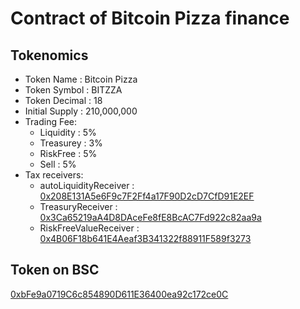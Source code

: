 # Contract of Bitcoin Pizza finance

## Tokenomics
+ Token Name : Bitcoin Pizza
+ Token Symbol : BITZZA
+ Token Decimal : 18
+ Initial Supply : 210,000,000
+ Trading Fee:
	+ Liquidity : 5%
	+ Treasurey : 3%
	+ RiskFree : 5%
	+ Sell : 5%
+ Tax receivers:
	+ autoLiquidityReceiver : [0x208E131A5e6F9c7F2Ff4a17F90D2cD7CfD91E2EF](https://bscscan.com/address/0x208E131A5e6F9c7F2Ff4a17F90D2cD7CfD91E2EF)
	+ TreasuryReceiver : [0x3Ca65219aA4D8DAceFe8fE8BcAC7Fd922c82aa9a](https://bscscan.com/address/0x3Ca65219aA4D8DAceFe8fE8BcAC7Fd922c82aa9a)
	+ RiskFreeValueReceiver : [0x4B06F18b641E4Aeaf3B341322f88911F589f3273](https://bscscan.com/address/0x4B06F18b641E4Aeaf3B341322f88911F589f3273)

## Token on BSC
[0xbFe9a0719C6c854890D611E36400ea92c172ce0C](https://bscscan.com/address/0xbFe9a0719C6c854890D611E36400ea92c172ce0C)